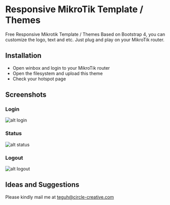 # Responsive MikroTik Template / Themes
Free Responsive Mikrotik Template / Themes Based on Bootstrap 4, you can customize the logo, text and etc.
Just plug and play on your MikroTik router.

## Installation
* Open winbox and login to your MikroTik router
* Open the filesystem and upload this theme
* Check your hotspot page

## Screenshots

### Login
![alt login](https://github.com/teguhrianto/Responsive-Mikrotik-Template/raw/master/screenshot/login.png)

### Status
![alt status](https://github.com/teguhrianto/Responsive-Mikrotik-Template/raw/master/screenshot/status.png)

### Logout
![alt logout](https://github.com/teguhrianto/Responsive-Mikrotik-Template/raw/master/screenshot/logout.png)

## Ideas and Suggestions
Please kindly mail me at [teguh@circle-creative.com](mailto:teguh@circle-creative.com])
